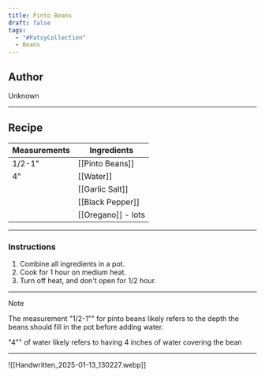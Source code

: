 ```yaml
---
title: Pinto Beans
draft: false
tags:
  - "#PatsyCollection"
  - Beans
---
```

## Author
Unknown
___
## Recipe

| Measurements  | Ingredients              |
| :------------ | ------------------------ |
|1/2-1"|[[Pinto Beans]]|
|4"|[[Water]]|
||[[Garlic Salt]]|
||[[Black Pepper]]|
||[[Oregano]] - lots|
___
### Instructions
1. Combine all ingredients in a pot.
2. Cook for 1 hour on medium heat.
3. Turn off heat, and don't open for 1/2 hour.

___

>[!Note]
>The measurement "1/2-1"" for pinto beans likely refers to the depth the beans should fill
>in the pot before adding water.
>
>"4"" of water likely refers to having 4 inches of water covering the bean

___

![[Handwritten_2025-01-13_130227.webp]]
